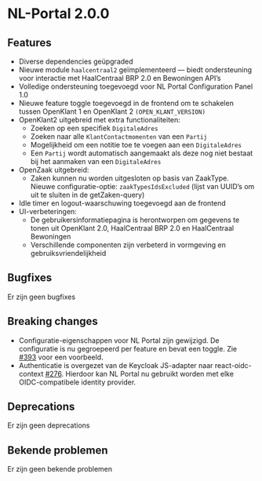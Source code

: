 # NL-Portal 2.0.0

## Features

- Diverse dependencies geüpgraded
- Nieuwe module `haalcentraal2` geïmplementeerd — biedt ondersteuning voor interactie met HaalCentraal BRP 2.0 en Bewoningen API’s
- Volledige ondersteuning toegevoegd voor NL Portal Configuration Panel 1.0
- Nieuwe feature toggle toegevoegd in de frontend om te schakelen tussen OpenKlant 1 en OpenKlant 2 `(OPEN_KLANT_VERSION)`
- OpenKlant2 uitgebreid met extra functionaliteiten:
    - Zoeken op een specifiek `DigitaleAdres`
    - Zoeken naar alle `KlantContactmomenten` van een `Partij`
    - Mogelijkheid om een notitie toe te voegen aan een `DigitaleAdres`
    - Een `Partij` wordt automatisch aangemaakt als deze nog niet bestaat bij het aanmaken van een `DigitaleAdres`
- OpenZaak uitgebreid:
    - Zaken kunnen nu worden uitgesloten op basis van ZaakType. Nieuwe configuratie-optie: `zaakTypesIdsExcluded` (lijst van UUID’s om uit te sluiten in de getZaken-query)
- Idle timer en logout-waarschuwing toegevoegd aan de frontend
- UI-verbeteringen:
    - De gebruikersinformatiepagina is herontworpen om gegevens te tonen uit OpenKlant 2.0, HaalCentraal BRP 2.0 en HaalCentraal Bewoningen
    - Verschillende componenten zijn verbeterd in vormgeving en gebruiksvriendelijkheid

## Bugfixes

Er zijn geen bugfixes

## Breaking changes

- Configuratie-eigenschappen voor NL Portal zijn gewijzigd. De configuratie is nu gegroepeerd per feature en bevat een toggle. Zie [#393](https://github.com/nl-portal/nl-portal-backend-libraries/pull/393/files) voor een voorbeeld.
- Authenticatie is overgezet van de Keycloak JS-adapter naar react-oidc-context [#276](https://github.com/nl-portal/nl-portal-frontend-libraries/pull/276). Hierdoor kan NL Portal nu gebruikt worden met elke OIDC-compatibele identity provider.

## Deprecations

Er zijn geen deprecations

## Bekende problemen

Er zijn geen bekende problemen
